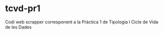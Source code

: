 # tcvd-pr1
Codi web scrapper corresponent a la Pràctica 1 de Tipologia i Cicle de Vida de les Dades
